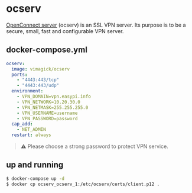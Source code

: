 ocserv
======

[OpenConnect server][1] (ocserv) is an SSL VPN server. Its purpose is to be a
secure, small, fast and configurable VPN server.

## docker-compose.yml

```yaml
ocserv:
  image: vimagick/ocserv
  ports:
    - "4443:443/tcp"
    - "4443:443/udp"
  environment:
    - VPN_DOMAIN=vpn.easypi.info
    - VPN_NETWORK=10.20.30.0
    - VPN_NETMASK=255.255.255.0
    - VPN_USERNAME=username
    - VPN_PASSWORD=password
  cap_add:
    - NET_ADMIN
  restart: always
```

> :warning: Please choose a strong password to protect VPN service.

## up and running

```bash
$ docker-compose up -d
$ docker cp ocserv_ocserv_1:/etc/ocserv/certs/client.p12 .
```

[1]: http://www.infradead.org/ocserv/
